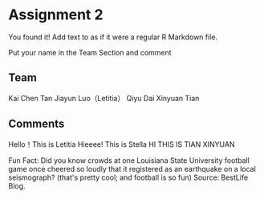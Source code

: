 # Assignment 2

You found it!  Add text to as if it were a regular R Markdown file.

Put your name in the Team Section and comment

## Team
Kai Chen Tan
Jiayun Luo（Letitia）
Qiyu Dai
Xinyuan Tian

## Comments
Hello！This is Letitia
Hieeee! This is Stella
HI THIS IS TIAN XINYUAN

Fun Fact: Did you know crowds at one Louisiana State University football game once cheered so loudly that it registered as an earthquake on a local seismograph? (that's pretty cool; and football is so fun) Source: BestLife Blog. 
